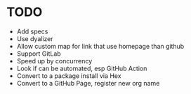 # TODO
- Add specs
- Use dyalizer
- Allow custom map for link that use homepage than github
- Support GitLab
- Speed up by concurrency
- Look if can be automated, esp GitHub Action
- Convert to a package install via Hex
- Convert to a GitHub Page, register new org name
